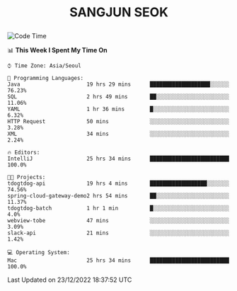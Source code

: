 <h1>
 <p align="center">
   SANGJUN SEOK
 </p>
</h1>

<!--START_SECTION:waka-->
![Code Time](http://img.shields.io/badge/Code%20Time-2%2C116%20hrs%2039%20mins-blue)

📊 **This Week I Spent My Time On** 

```text
⌚︎ Time Zone: Asia/Seoul

💬 Programming Languages: 
Java                     19 hrs 29 mins      ███████████████████░░░░░░   76.23% 
SQL                      2 hrs 49 mins       ██░░░░░░░░░░░░░░░░░░░░░░░   11.06% 
YAML                     1 hr 36 mins        █░░░░░░░░░░░░░░░░░░░░░░░░   6.32% 
HTTP Request             50 mins             ░░░░░░░░░░░░░░░░░░░░░░░░░   3.28% 
XML                      34 mins             ░░░░░░░░░░░░░░░░░░░░░░░░░   2.24%

🔥 Editors: 
IntelliJ                 25 hrs 34 mins      █████████████████████████   100.0%

🐱‍💻 Projects: 
tdogtdog-api             19 hrs 4 mins       ██████████████████░░░░░░░   74.56% 
spring-cloud-gateway-demo2 hrs 54 mins       ██░░░░░░░░░░░░░░░░░░░░░░░   11.37% 
tdogtdog-batch           1 hr 1 min          █░░░░░░░░░░░░░░░░░░░░░░░░   4.0% 
webview-tobe             47 mins             ░░░░░░░░░░░░░░░░░░░░░░░░░   3.09% 
slack-api                21 mins             ░░░░░░░░░░░░░░░░░░░░░░░░░   1.42%

💻 Operating System: 
Mac                      25 hrs 34 mins      █████████████████████████   100.0%

```


 Last Updated on 23/12/2022 18:37:52 UTC
<!--END_SECTION:waka-->
